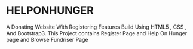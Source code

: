 # HELPONHUNGER
A Donating Website With Registering Features Build Using HTML5 , CSS , And Bootstrap3. This Project contains Register Page and Help On Hunger page and Browse Fundriser Page

